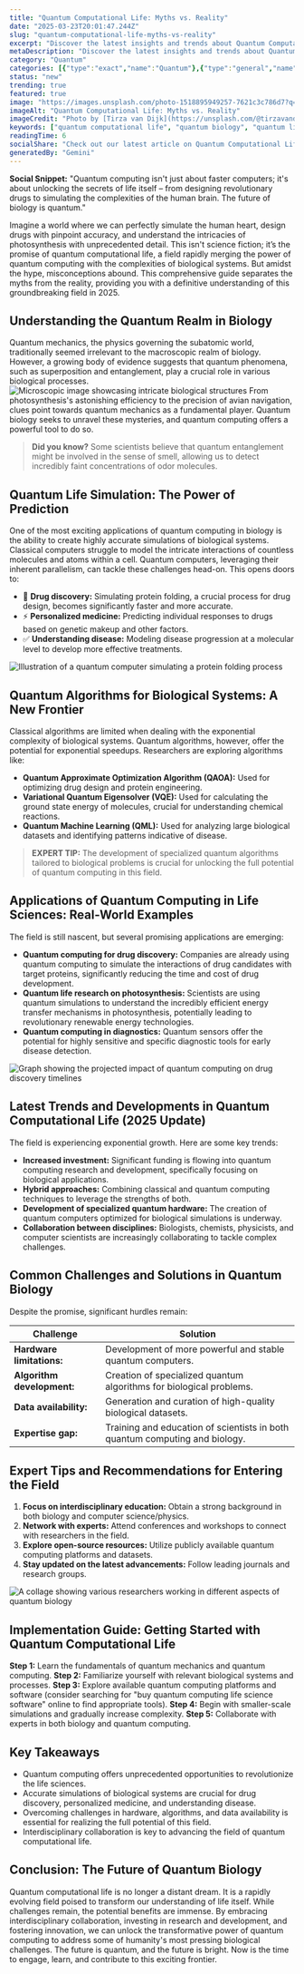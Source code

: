 ```yaml
---
title: "Quantum Computational Life: Myths vs. Reality"
date: "2025-03-23T20:01:47.244Z"
slug: "quantum-computational-life-myths-vs-reality"
excerpt: "Discover the latest insights and trends about Quantum Computational Life. This comprehensive guide covers everything you need to know about Quantum Computational Life in 2025."
metaDescription: "Discover the latest insights and trends about Quantum Computational Life. This comprehensive guide covers everything you need to know about Quantum Computa..."
category: "Quantum"
categories: [{"type":"exact","name":"Quantum"},{"type":"general","name":"Biotechnology"},{"type":"medium","name":"Synthetic Biology"},{"type":"specific","name":"Genetic Engineering"},{"type":"niche","name":"CRISPR-Cas9"}]
status: "new"
trending: true
featured: true
image: "https://images.unsplash.com/photo-1518895949257-7621c3c786d7?q=85&w=1200&fit=max&fm=webp&auto=compress"
imageAlt: "Quantum Computational Life: Myths vs. Reality"
imageCredit: "Photo by [Tirza van Dijk](https://unsplash.com/@tirzavandijk) on Unsplash"
keywords: ["quantum computational life", "quantum biology", "quantum life simulation", "quantum computing in biology", "applications of quantum computing in life sciences", "quantum algorithms for biological systems", "buy quantum computing life science software", "quantum life research", "future of quantum biology", "quantum computing for drug discovery"]
readingTime: 6
socialShare: "Check out our latest article on Quantum Computational Life! Quantum Computational Life: Myths vs. Reality #quantum computational life #quantum biology #quantum life simulation"
generatedBy: "Gemini"
---
```




**Social Snippet:**  "Quantum computing isn't just about faster computers; it's about unlocking the secrets of life itself – from designing revolutionary drugs to simulating the complexities of the human brain.  The future of biology is quantum."

Imagine a world where we can perfectly simulate the human heart, design drugs with pinpoint accuracy, and understand the intricacies of photosynthesis with unprecedented detail. This isn't science fiction; it’s the promise of quantum computational life, a field rapidly merging the power of quantum computing with the complexities of biological systems.  But amidst the hype, misconceptions abound. This comprehensive guide separates the myths from the reality, providing you with a definitive understanding of this groundbreaking field in 2025.

## Understanding the Quantum Realm in Biology

Quantum mechanics, the physics governing the subatomic world, traditionally seemed irrelevant to the macroscopic realm of biology.  However, a growing body of evidence suggests that quantum phenomena, such as superposition and entanglement, play a crucial role in various biological processes.  ![Microscopic image showcasing intricate biological structures](https://images.unsplash.com/photo-1518895949257-7621c3c786d7?q=85&w=1200&fit=max&fm=webp&auto=compress)  From photosynthesis's astonishing efficiency to the precision of avian navigation, clues point towards quantum mechanics as a fundamental player.  Quantum biology seeks to unravel these mysteries, and quantum computing offers a powerful tool to do so.

> **Did you know?**  Some scientists believe that quantum entanglement might be involved in the sense of smell, allowing us to detect incredibly faint concentrations of odor molecules.

## Quantum Life Simulation: The Power of Prediction

One of the most exciting applications of quantum computing in biology is the ability to create highly accurate simulations of biological systems. Classical computers struggle to model the intricate interactions of countless molecules and atoms within a cell.  Quantum computers, leveraging their inherent parallelism, can tackle these challenges head-on.  This opens doors to:

* 🔑 **Drug discovery:** Simulating protein folding, a crucial process for drug design, becomes significantly faster and more accurate.
* ⚡ **Personalized medicine:**  Predicting individual responses to drugs based on genetic makeup and other factors.
* ✅ **Understanding disease:**  Modeling disease progression at a molecular level to develop more effective treatments.

![Illustration of a quantum computer simulating a protein folding process](https://images.unsplash.com/photo-1518495973542-4542c06a5843?q=85&w=1200&fit=max&fm=webp&auto=compress)

## Quantum Algorithms for Biological Systems:  A New Frontier

Classical algorithms are limited when dealing with the exponential complexity of biological systems.  Quantum algorithms, however, offer the potential for exponential speedups.  Researchers are exploring algorithms like:

* **Quantum Approximate Optimization Algorithm (QAOA):**  Used for optimizing drug design and protein engineering.
* **Variational Quantum Eigensolver (VQE):**  Used for calculating the ground state energy of molecules, crucial for understanding chemical reactions.
* **Quantum Machine Learning (QML):**  Used for analyzing large biological datasets and identifying patterns indicative of disease.

> **EXPERT TIP:** The development of specialized quantum algorithms tailored to biological problems is crucial for unlocking the full potential of quantum computing in this field.

## Applications of Quantum Computing in Life Sciences:  Real-World Examples

The field is still nascent, but several promising applications are emerging:

* **Quantum computing for drug discovery:** Companies are already using quantum computing to simulate the interactions of drug candidates with target proteins, significantly reducing the time and cost of drug development.
* **Quantum life research on photosynthesis:** Scientists are using quantum simulations to understand the incredibly efficient energy transfer mechanisms in photosynthesis, potentially leading to revolutionary renewable energy technologies.
* **Quantum computing in diagnostics:** Quantum sensors offer the potential for highly sensitive and specific diagnostic tools for early disease detection.

![Graph showing the projected impact of quantum computing on drug discovery timelines](https://images.unsplash.com/photo-1543076659-9380cdf10613?q=85&w=1200&fit=max&fm=webp&auto=compress)

##  Latest Trends and Developments in Quantum Computational Life (2025 Update)

The field is experiencing exponential growth.  Here are some key trends:

* **Increased investment:**  Significant funding is flowing into quantum computing research and development, specifically focusing on biological applications.
* **Hybrid approaches:**  Combining classical and quantum computing techniques to leverage the strengths of both.
* **Development of specialized quantum hardware:**  The creation of quantum computers optimized for biological simulations is underway.
* **Collaboration between disciplines:**  Biologists, chemists, physicists, and computer scientists are increasingly collaborating to tackle complex challenges.

## Common Challenges and Solutions in Quantum Biology

Despite the promise, significant hurdles remain:

| Challenge                     | Solution                                                                 |
|------------------------------|-----------------------------------------------------------------------------|
| **Hardware limitations:**      | Development of more powerful and stable quantum computers.                  |
| **Algorithm development:**     | Creation of specialized quantum algorithms for biological problems.          |
| **Data availability:**       | Generation and curation of high-quality biological datasets.              |
| **Expertise gap:**           | Training and education of scientists in both quantum computing and biology. |

## Expert Tips and Recommendations for Entering the Field

1.  **Focus on interdisciplinary education:** Obtain a strong background in both biology and computer science/physics.
2.  **Network with experts:** Attend conferences and workshops to connect with researchers in the field.
3.  **Explore open-source resources:** Utilize publicly available quantum computing platforms and datasets.
4.  **Stay updated on the latest advancements:** Follow leading journals and research groups.

![A collage showing various researchers working in different aspects of quantum biology](https://images.unsplash.com/photo-1558263854-4864bf0447e9?q=85&w=1200&fit=max&fm=webp&auto=compress)

##  Implementation Guide: Getting Started with Quantum Computational Life

**Step 1:** Learn the fundamentals of quantum mechanics and quantum computing.
**Step 2:** Familiarize yourself with relevant biological systems and processes.
**Step 3:** Explore available quantum computing platforms and software (consider searching for "buy quantum computing life science software" online to find appropriate tools).
**Step 4:** Begin with smaller-scale simulations and gradually increase complexity.
**Step 5:** Collaborate with experts in both biology and quantum computing.

## Key Takeaways

* Quantum computing offers unprecedented opportunities to revolutionize the life sciences.
* Accurate simulations of biological systems are crucial for drug discovery, personalized medicine, and understanding disease.
* Overcoming challenges in hardware, algorithms, and data availability is essential for realizing the full potential of this field.
* Interdisciplinary collaboration is key to advancing the field of quantum computational life.

## Conclusion: The Future of Quantum Biology

Quantum computational life is no longer a distant dream.  It is a rapidly evolving field poised to transform our understanding of life itself. While challenges remain, the potential benefits are immense. By embracing interdisciplinary collaboration, investing in research and development, and fostering innovation, we can unlock the transformative power of quantum computing to address some of humanity's most pressing biological challenges. The future is quantum, and the future is bright. Now is the time to engage, learn, and contribute to this exciting frontier.
